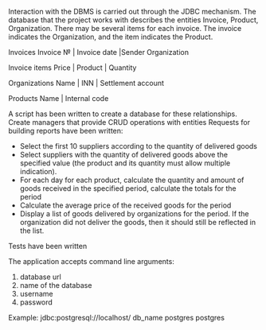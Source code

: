 Interaction with the DBMS is carried out through the JDBC mechanism. The database that the project works with describes the entities Invoice, Product, Organization. There may be several items for each invoice. The invoice indicates the Organization, and the item indicates the Product.

Invoices
Invoice № | Invoice date |Sender Organization

Invoice items
Price | Product | Quantity


Organizations
Name | INN | Settlement account


Products
Name | Internal code

A script has been written to create a database for these relationships.
Create managers that provide CRUD operations with entities
Requests for building reports have been written:
- Select the first 10 suppliers according to the quantity of delivered goods
- Select suppliers with the quantity of delivered goods above the specified value (the product and its quantity must allow multiple indication).
- For each day for each product, calculate the quantity and amount of goods received in the specified period, calculate the totals for the period
- Calculate the average price of the received goods for the period
- Display a list of goods delivered by organizations for the period. If the organization did not deliver the goods, then it should still be reflected in the list.

Tests have been written

The application accepts command line arguments:
1) database url
2) name of the database
3) username
4) password

Example:
jdbc:postgresql://localhost/ db_name postgres postgres